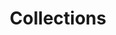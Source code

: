---
title: Collections
description: We publish open data
permalink: /collection/search
layout: collection-search
lang-ref: collection
lang: en
---